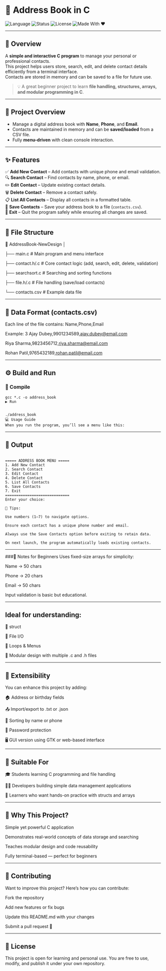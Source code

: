 # 📒 Address Book in C

![Language](https://img.shields.io/badge/Language-C-blue)
![Status](https://img.shields.io/badge/Project%20Type-Console%20App-brightgreen)
![License](https://img.shields.io/badge/License-Open%20Source-yellow)
![Made With ❤️](https://img.shields.io/badge/Made%20With-%E2%9D%A4-red)

---

## 🧠 Overview
A **simple and interactive C program** to manage your personal or professional contacts.  
This project helps users store, search, edit, and delete contact details efficiently from a terminal interface.  
Contacts are stored in memory and can be saved to a file for future use.  

> 💡 A great beginner project to learn **file handling, structures, arrays, and modular programming in C**.

---

## 🎯 Project Overview
- Manage a digital address book with **Name**, **Phone**, and **Email**.
- Contacts are maintained in memory and can be **saved/loaded** from a CSV file.
- Fully **menu-driven** with clean console interaction.

---

## ✨ Features
✅ **Add New Contact** – Add contacts with unique phone and email validation.  
🔍 **Search Contact** – Find contacts by name, phone, or email.  
✏️ **Edit Contact** – Update existing contact details.  
🗑️ **Delete Contact** – Remove a contact safely.  
📋 **List All Contacts** – Display all contacts in a formatted table.  
💾 **Save Contacts** – Save your address book to a file (`contacts.csv`).  
🚪 **Exit** – Quit the program safely while ensuring all changes are saved.  

---

## 🧩 File Structure
📁 AddressBook-NewDesign
│

├── main.c # Main program and menu interface

├── contact.h/.c # Core contact logic (add, search, edit, delete, validation)

├── searchsort.c # Searching and sorting functions

├── file.h/.c # File handling (save/load contacts)

└── contacts.csv # Example data file

---

## 🧱 Data Format (contacts.csv)
Each line of the file contains:
Name,Phone,Email

Example:
3
Ajay Dubey,9901234589,ajay.dubey@email.com

Riya Sharma,9823456712,riya.sharma@email.com

Rohan Patil,9765432189,rohan.patil@email.com


---

## ⚙️ Build and Run

### 🧮 Compile
```
gcc *.c -o address_book
▶️ Run


./address_book
💻 Usage Guide
When you run the program, you’ll see a menu like this:

```

---

## 🧾 Output

```

===== ADDRESS BOOK MENU =====
1. Add New Contact
2. Search Contact
3. Edit Contact
4. Delete Contact
5. List All Contacts
6. Save Contacts
7. Exit
=============================
Enter your choice:

🧾 Tips:

Use numbers (1–7) to navigate options.

Ensure each contact has a unique phone number and email.

Always use the Save Contacts option before exiting to retain data.

On next launch, the program automatically loads existing contacts.

```
---

###🧠 Notes for Beginners
Uses fixed-size arrays for simplicity:

Name → 50 chars

Phone → 20 chars

Email → 50 chars

Input validation is basic but educational.

---

## Ideal for understanding:

🧩 struct

💾 File I/O

🔄 Loops & Menus

📂 Modular design with multiple .c and .h files

---

## 🔧 Extensibility
You can enhance this project by adding:

🏠 Address or birthday fields

📤 Import/export to .txt or .json

🧮 Sorting by name or phone

🔐 Password protection

🖥️ GUI version using GTK or web-based interface

---

## 🧰 Suitable For
🎓 Students learning C programming and file handling

🧑‍💻 Developers building simple data management applications

🧠 Learners who want hands-on practice with structs and arrays

---

## 🧩 Why This Project?
Simple yet powerful C application

Demonstrates real-world concepts of data storage and searching

Teaches modular design and code reusability

Fully terminal-based — perfect for beginners

---

## 🤝 Contributing
Want to improve this project?
Here’s how you can contribute:

Fork the repository

Add new features or fix bugs

Update this README.md with your changes

Submit a pull request 🚀

---

## 🧾 License
This project is open for learning and personal use.
You are free to use, modify, and publish it under your own repository.
